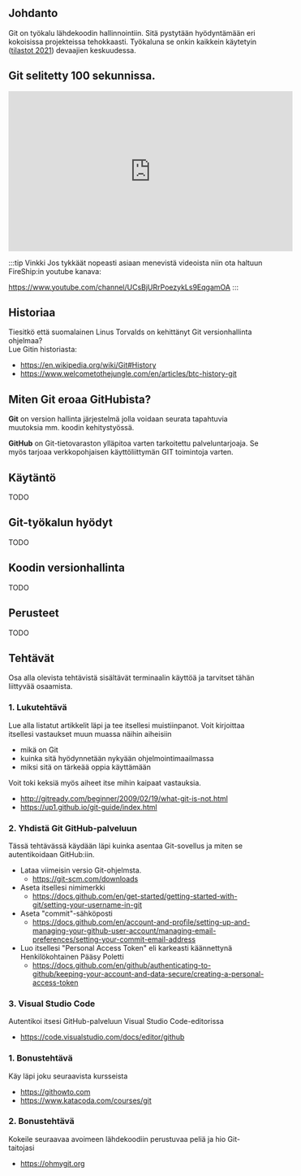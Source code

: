## Johdanto

Git on työkalu lähdekoodin hallinnointiin. Sitä pystytään hyödyntämään eri kokoisissa projekteissa tehokkaasti. 
Työkaluna se onkin kaikkein käytetyin (<a href="https://insights.stackoverflow.com/survey/2021#section-most-popular-technologies-other-tools">tilastot 2021</a>) devaajien keskuudessa.

## Git selitetty 100 sekunnissa.  

<iframe width="560" height="315" src="https://www.youtube-nocookie.com/embed/hwP7WQkmECE" title="YouTube video player" frameborder="0" allow="accelerometer; autoplay; clipboard-write; encrypted-media; gyroscope; picture-in-picture" allowfullscreen></iframe>  
  

:::tip Vinkki
Jos tykkäät nopeasti asiaan menevistä videoista niin ota haltuun   FireShip:in youtube kanava:   

https://www.youtube.com/channel/UCsBjURrPoezykLs9EqgamOA
:::

## Historiaa

Tiesitkö että suomalainen Linus Torvalds on kehittänyt Git versionhallinta ohjelmaa?  
Lue Gitin historiasta:   
- https://en.wikipedia.org/wiki/Git#History
- https://www.welcometothejungle.com/en/articles/btc-history-git

## Miten Git eroaa GitHubista?

**Git** on version hallinta järjestelmä jolla voidaan seurata tapahtuvia muutoksia mm. koodin kehitystyössä. 

**GitHub** on Git-tietovaraston ylläpitoa varten tarkoitettu palveluntarjoaja. Se myös tarjoaa verkkopohjaisen käyttöliittymän GIT toimintoja varten. 

## Käytäntö

TODO

## Git-työkalun hyödyt
TODO  
## Koodin versionhallinta
TODO  
## Perusteet
TODO  
## Tehtävät
Osa alla olevista tehtävistä sisältävät terminaalin käyttöä ja tarvitset tähän liittyvää osaamista. 

### 1. Lukutehtävä
Lue alla listatut artikkelit läpi ja tee itsellesi muistiinpanot. Voit kirjoittaa itsellesi vastaukset muun muassa näihin aiheisiin 
* mikä on Git 
* kuinka sitä hyödynnetään nykyään ohjelmointimaailmassa
* miksi sitä on tärkeää oppia käyttämään  
  
Voit toki keksiä myös aiheet itse mihin kaipaat vastauksia.

* http://gitready.com/beginner/2009/02/19/what-git-is-not.html
* https://up1.github.io/git-guide/index.html


### 2. Yhdistä Git GitHub-palveluun
Tässä tehtävässä käydään läpi kuinka asentaa Git-sovellus ja miten se autentikoidaan GitHub:iin.
* Lataa viimeisin versio Git-ohjelmsta.   
  * https://git-scm.com/downloads 
* Aseta itsellesi nimimerkki 
  * https://docs.github.com/en/get-started/getting-started-with-git/setting-your-username-in-git 
* Aseta "commit"-sähköposti
  * https://docs.github.com/en/account-and-profile/setting-up-and-managing-your-github-user-account/managing-email-preferences/setting-your-commit-email-address
*  Luo itsellesi "Personal Access Token" eli karkeasti käännettynä Henkilökohtainen Pääsy Poletti
   *  https://docs.github.com/en/github/authenticating-to-github/keeping-your-account-and-data-secure/creating-a-personal-access-token

### 3. Visual Studio Code
Autentikoi itsesi GitHub-palveluun Visual Studio Code-editorissa
* https://code.visualstudio.com/docs/editor/github

### 1. Bonustehtävä
Käy läpi joku seuraavista kursseista
* https://githowto.com
* https://www.katacoda.com/courses/git
### 2. Bonustehtävä
Kokeile seuraavaa avoimeen lähdekoodiin perustuvaa peliä ja hio Git-taitojasi
* https://ohmygit.org